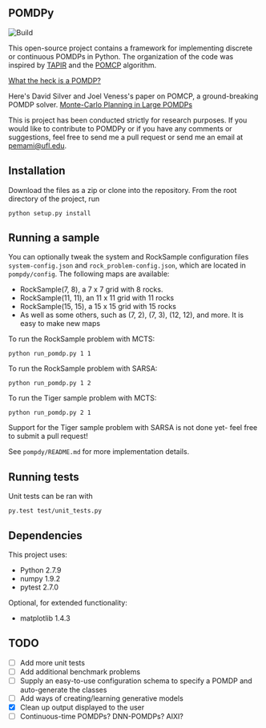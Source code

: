 ## POMDPy
![Build](https://travis-ci.org/pemami4911/POMDPy.svg?branch=master)

This open-source project contains a framework for implementing discrete or continuous POMDPs in Python. The organization of the code was inspired by [TAPIR](http://robotics.itee.uq.edu.au/~hannakur/dokuwiki/doku.php?id=wiki:tapir) and the [POMCP](http://www0.cs.ucl.ac.uk/staff/D.Silver/web/Applications.html) algorithm.

[What the heck is a POMDP?](http://www.pomdp.org/tutorial/index.shtml)

Here's David Silver and Joel Veness's paper on POMCP, a ground-breaking POMDP solver. [Monte-Carlo Planning in Large POMDPs](http://papers.nips.cc/paper/4031-monte-carlo-planning-in-large-pomdps.pdf)

This is project has been conducted strictly for research purposes. If you would like to contribute to POMDPy or if you have any comments or suggestions, feel free to send me a pull request or send me an email at pemami@ufl.edu.  

## Installation ##
Download the files as a zip or clone into the repository.
From the root directory of the project, run
 
    python setup.py install

## Running a sample ##
You can optionally tweak the system and RockSample configuration files `system-config.json` and `rock_problem-config.json`, which are located in `pompdy/config`.
The following maps are available:
* RockSample(7, 8), a 7 x 7 grid with 8 rocks.
* RockSample(11, 11), an 11 x 11 grid with 11 rocks
* RockSample(15, 15), a 15 x 15 grid with 15 rocks
* As well as some others, such as (7, 2), (7, 3), (12, 12), and more. It is easy to make new maps

To run the RockSample problem with MCTS:

    python run_pomdp.py 1 1
    
To run the RockSample problem with SARSA:

    python run_pomdp.py 1 2

    
To run the Tiger sample problem with MCTS: 

    python run_pomdp.py 2 1
    
Support for the Tiger sample problem with SARSA is not done yet- feel free to submit a pull request! 
    
See `pompdy/README.md` for more implementation details.

## Running tests ##
Unit tests can be ran with 
    
    py.test test/unit_tests.py
    
## Dependencies ##

This project uses:

* Python 2.7.9
* numpy 1.9.2
* pytest 2.7.0

Optional, for extended functionality:

* matplotlib 1.4.3

## TODO ##
* [ ] Add more unit tests
* [ ] Add additional benchmark problems 
* [ ] Supply an easy-to-use configuration schema to specify a POMDP and auto-generate the classes
* [ ] Add ways of creating/learning generative models
* [x] Clean up output displayed to the user
* [ ] Continuous-time POMDPs? DNN-POMDPs? AIXI?
